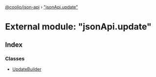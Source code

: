 [@coolio/json-api](../README.md) › ["jsonApi.update"](_jsonapi_update_.md)

# External module: "jsonApi.update"

## Index

### Classes

* [UpdateBuilder](../classes/_jsonapi_update_.updatebuilder.md)
